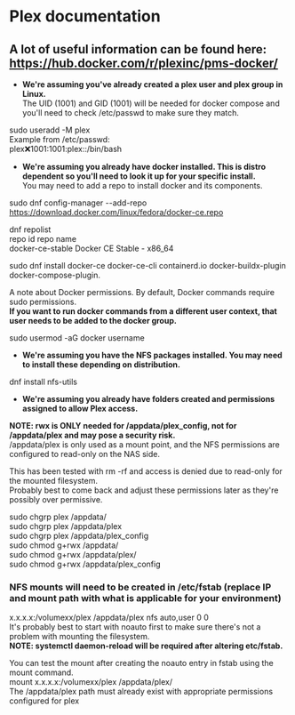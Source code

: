 # Plex documentation
## A lot of useful information can be found here: https://hub.docker.com/r/plexinc/pms-docker/
- **We're assuming you've already created a plex user and plex group in Linux.** \
The UID (1001) and GID (1001) will be needed for docker compose and you'll need to check /etc/passwd to make sure they match.

sudo useradd -M plex \
Example from /etc/passwd: \
plex:x:1001:1001:plex::/bin/bash

- **We're assuming you already have docker installed. This is distro dependent so you'll need to look it up for your specific install.** \
You may need to add a repo to install docker and its components.

sudo dnf config-manager --add-repo https://download.docker.com/linux/fedora/docker-ce.repo

dnf repolist \
repo id                                                       repo name \
docker-ce-stable                                              Docker CE Stable - x86_64

sudo dnf install docker-ce docker-ce-cli containerd.io docker-buildx-plugin docker-compose-plugin.

A note about Docker permissions. By default, Docker commands require sudo permissions. \
**If you want to run docker commands from a different user context, that user needs to be added to the docker group.**

sudo usermod -aG docker username

- **We're assuming you have the NFS packages installed. You may need to install these depending on distribution.**

dnf install nfs-utils

- **We're assuming you already have folders created and permissions assigned to allow Plex access.**

**NOTE: rwx is ONLY needed for /appdata/plex_config, not for /appdata/plex and may pose a security risk.** \
/appdata/plex is only used as a mount point, and the NFS permissions are configured to read-only on the NAS side.

This has been tested with rm -rf and access is denied due to read-only for the mounted filesystem. \
Probably best to come back and adjust these permissions later as they're possibly over permissive.

sudo chgrp plex /appdata/ \
sudo chgrp plex /appdata/plex \
sudo chgrp plex /appdata/plex_config \
sudo chmod g+rwx /appdata/ \
sudo chmod g+rwx /appdata/plex/ \
sudo chmod g+rwx /appdata/plex_config

### NFS mounts will need to be created in /etc/fstab (replace IP and mount path with what is applicable for your environment)

x.x.x.x:/volumexx/plex /appdata/plex nfs auto,user 0 0 \
It's probably best to start with noauto first to make sure there's not a problem with mounting the filesystem. \
**NOTE: systemctl daemon-reload will be required after altering etc/fstab.**

You can test the mount after creating the noauto entry in fstab using the mount command. \
mount x.x.x.x:/volumexx/plex /appdata/plex/ \
The /appdata/plex path must already exist with appropriate permissions configured for plex